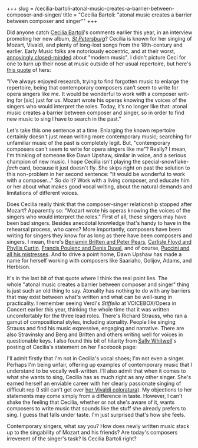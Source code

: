 +++
slug = /cecilia-bartoli-atonal-music-creates-a-barrier-between-composer-and-singer/
title = "Cecilia Bartoli: &quot;atonal music creates a barrier between composer and singer&quot;"
+++

Did anyone catch&nbsp;<a href="http://www.gramilano.com/2014/10/cecilia-bartoli-contemporary-composers-cant-write-opera-singers-like/" target="_blank">Cecilia Bartoli</a>'s comments earlier this year, in an interview promoting&nbsp;her new album,&nbsp;<a href="http://www.amazon.com/St-Petersburg-Deluxe-Edition-Limited/dp/B00M0CX9HM" target="_blank"><em>St Petersburg</em></a>? Cecilia is known for her singing of Mozart, Vivaldi, and plenty of long-lost songs from the 18th-century and earlier. Early Music folks are notoriously eccentric, and at their worst, <a href="http://www.earlymusicworld.com/id44.html" target="_blank">annoyingly closed-minded</a> about "modern music". I didn't picture Ceci for one to turn up their nose at music outside of her usual repertoire, but here's <a href="http://www.gramilano.com/2014/10/cecilia-bartoli-contemporary-composers-cant-write-opera-singers-like/" target="_blank">this quote</a> of hers:<p></p><p>"I’ve always enjoyed research, try­ing to find for­got­ten music to enlarge the rep­er­toire, being that con­tem­por­ary com­posers can’t seem to write for opera sing­ers like me. It would be won­der­ful to work with a com­poser writ­ing for [sic] just for us. Moz­art wrote his operas know­ing the voices of the sing­ers who would inter­pret the roles. Today, it’s no longer like that: atonal music cre­ates a bar­rier between com­poser and singer, so in order to find new music to sing I have to search in the past."</p><p>Let's take this one sentence at a time. Enlarging the known repertoire certainly doesn't just mean writing more contemporary music; searching for unfamiliar music of the past is completely legit. But, "contemporary composers can't seem to write for opera singers like me"? Really? I mean, I'm thinking of someone like Dawn Upshaw, similar in voice, and a serious champion of new music. I hope Cecilia isn't playing the special-snowflake-<em>fach</em> card, because it just doesn't fly. She skips right on past the solution to this non-problem in her second sentence: "It would be wonderful to work with a composer..." So do it? Work with a living composer, and educate him or her about what makes good vocal writing, about the natural demands and limitations of different voices.</p><p>Does Cecilia really think that the composer-singer relationship stopped after Mozart? Apparently so: "Mozart wrote his operas knowing the voices of the singers who would interpret the roles." First of all, these singers may have been bad singers. Besides&nbsp;anecdotal knowledge that's handy to have in the rehearsal process, who cares? More importantly, composers have been writing for singers they know for as long as there have been composers and singers. I mean, there's <a href="http://www.brittenpears.org/" target="_blank">Benjamin Britten and Peter Pears</a>, <a href="http://www.festivalopera.org/curtin.htm" target="_blank">Carlisle Floyd and Phyllis Curtin</a>, <a href="http://florentschmitt.com/2014/08/19/french-soprano-denise-duval-muse-of-francis-poulenc-friend-of-florent-schmitt/" target="_blank">Francis Poulenc and Denis Duval</a>, and of course,&nbsp;<a href="http://en.wikipedia.org/wiki/Giacomo_Puccini#Marriage_and_affairs" target="_blank">Puccini and all his mistresses</a>. And to drive a point home, Dawn Upshaw has made a name for herself working with composers like Saariaho, Golijov, Adams, and Herbison.</p><p>It's in the last bit of that quote where I think the real point lies. The whole&nbsp;"atonal music cre­ates a bar­rier between com­poser and singer" thing is just such an old thing to say. Atonality has nothing to do with any barriers that may exist between what's written and what can be well-sung in practicality. I remember seeing Verdi's&nbsp;<em>Stiffelio</em> at VOICEBOX/Opera in Concert earlier this year, thinking the whole time that it was written uncomfortably for the three lead roles. There's Richard Strauss, who ran a gamut of compositional styles, including atonality. People like singing Strauss and find his music&nbsp;expressive, engaging and narrative. There are also Stravinsky and Berg and Britten and others writing well for voices in questionable keys. I also found this bit of hilarity from <a href="http://sk-sk.pchelplinebd.comwww.fb.me/sally.whitwell.musician/posts/770322526337076?comment_id=770736606295668&amp;offset=0&amp;total_comments=17" target="_blank">Sally Whitwell</a>'s posting of Cecilia's statement on her Facebook page:</p><p><span data-sc-tag="[caption id=&quot;attachment_2335&quot; align=&quot;aligncenter&quot; width=&quot;320&quot;][/caption]" class="sc-node sc-node-caption"></span></p><p>I'll admit firstly that I'm not in Cecilia's vocal shoes; I'm not even a singer. Perhaps I'm being unfair, offering up examples of contemporary music that I understand to be vocally well-written. I'll also admit that when it comes to what she wants to sing, Cecilia has as much right as any other singer. She's earned herself an enviable career with her clearly passionate singing of difficult rep (I still can't get over <a href="http://www.youtube.com/watch?v=rISjBGOtHhs" target="_blank">her Vivaldi coloratura</a>). My objections to her statements may come simply from a difference in taste. However, I can't shake the feeling that Cecilia, whether or not she's aware of it, wants composers to write music that sounds like the stuff she already prefers to sing. I guess that falls under taste. I'm just surprised that's how she feels.</p><p>Contemporary singers, what say you? How does newly written music stack up to the singability of Mozart and his friends? Are today's composers irreverent of the singer's task? Is Cecilia Bartoli right?</p>
